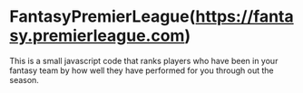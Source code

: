 # FantasyPremierLeague(https://fantasy.premierleague.com)

This is a small javascript code that ranks players who have been in your fantasy team by how well they have performed for you through out the season. 
